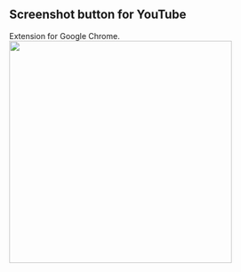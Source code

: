 ## Screenshot button for YouTube

Extension for Google Chrome.<br>
<img src = "https://github.com/tuhnik/youtube-screenshot-button/blob/main/images/screenshot.png?raw=true" width = "400px">
